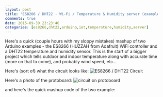 ```yaml
---
layout: post
title: "ES8266 / DHT22 - Wi-Fi / Temperature & Humidity server (example mashup)"
comments: true
date: 2015-09-30 23:23:40
categories: [es8266,dht22,arduino,iot,temperature,humidity,server]
---
```

Here's a quick (couple hours with my sloppy mistakes) mashup of two Arduino examples - the ES8266 (HUZZAH from Adafruit) WiFi controller and a DHT22 temperature and humidity sensor. This is the start of a bigger project which tells outdoor and indoor temperature along with accurate time (more on that to come), and probably wind speed, etc...

Here's (sort of) what the circuit looks like:
![ES8266 / DHT22 Circuit](http://media.jaywiggins.com.s3.amazonaws.com/images/huzzah%20temp%20sensor_bb.png)

Here's a photo of the protoboard:
![circuit on protoboard](http://media.jaywiggins.com.s3.amazonaws.com/images/IMG_3535.jpg)

and here's the quick mashup code of the two example:

<script src="https://gist.github.com/funkfinger/b8c04da9e6d04f7f9efd.js"></script>

